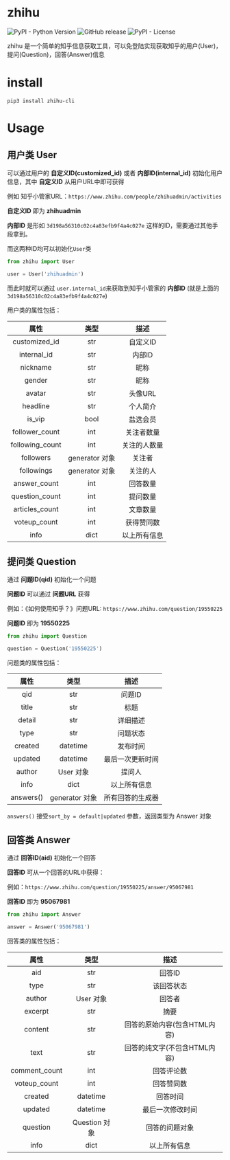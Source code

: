 # zhihu

![PyPI - Python Version](https://img.shields.io/pypi/pyversions/zhihu-cli?style=social)
![GitHub release](https://img.shields.io/github/release/deplives/zhihu-cli?style=social)
![PyPI - License](https://img.shields.io/pypi/l/zhihu-cli?style=social)

zhihu 是一个简单的知乎信息获取工具，可以免登陆实现获取知乎的用户(User)，提问(Question)，回答(Answer)信息
# install

`pip3 install zhihu-cli`

# Usage

## 用户类 User
可以通过用户的 **自定义ID(customized_id)** 或者 **内部ID(internal_id)** 初始化用户信息，其中 **自定义ID** 从用户URL中即可获得

例如 知乎小管家URL：`https://www.zhihu.com/people/zhihuadmin/activities` 

**自定义ID** 即为 **zhihuadmin** 

**内部ID** 是形如 `3d198a56310c02c4a83efb9f4a4c027e` 这样的ID，需要通过其他手段拿到。

而这两种ID均可以初始化`User`类
```python
from zhihu import User

user = User('zhihuadmin')
```
而此时就可以通过 `user.internal_id`来获取到知乎小管家的 **内部ID** (就是上面的`3d198a56310c02c4a83efb9f4a4c027e`)

用户类的属性包括：

| 属性 | 类型 | 描述 |
| :----:| :----: | :----: |
| customized_id | str | 自定义ID |
| internal_id | str | 内部ID |
| nickname | str | 昵称 |
| gender | str | 昵称 |
| avatar | str | 头像URL |
| headline | str | 个人简介 |
| is_vip | bool | 盐选会员 |
| follower_count | int | 关注者数量 |
| following_count | int | 关注的人数量 |
| followers | generator 对象 | 关注者 |
| followings | generator 对象 | 关注的人 |
| answer_count | int | 回答数量 |
| question_count | int | 提问数量 |
| articles_count | int | 文章数量 |
| voteup_count | int | 获得赞同数 |
| info | dict | 以上所有信息 |

## 提问类 Question
通过 **问题ID(qid)** 初始化一个问题

**问题ID** 可以通过 **问题URL** 获得

例如：《如何使用知乎？》问题URL: `https://www.zhihu.com/question/19550225`

**问题ID** 即为 **19550225**
```python
from zhihu import Question

question = Question('19550225')
```
问题类的属性包括：

| 属性 | 类型 | 描述 |
| :----:| :----: | :----: |
| qid | str | 问题ID |
| title | str | 标题 |
| detail | str | 详细描述 |
| type | str | 问题状态 |
| created | datetime | 发布时间 |
| updated | datetime | 最后一次更新时间 |
| author | User 对象 | 提问人 |
| info | dict | 以上所有信息 |
| answers()| generator 对象| 所有回答的生成器 |

`answers()` 接受`sort_by = default|updated` 参数，返回类型为 Answer 对象

## 回答类 Answer
通过 **回答ID(aid)** 初始化一个回答

**回答ID** 可从一个回答的URL中获得：

例如：`https://www.zhihu.com/question/19550225/answer/95067981` 

**回答ID** 即为 **95067981**
```python
from zhihu import Answer

answer = Answer('95067981')
```
回答类的属性包括：

| 属性 | 类型 | 描述 |
| :----:| :----: | :----: |
| aid | str | 回答ID |
| type | str | 该回答状态 |
| author | User 对象 | 回答者 |
| excerpt | str | 摘要 |
| content | str | 回答的原始内容(包含HTML内容) |
| text | str | 回答的纯文字(不包含HTML内容) |
| comment_count | int | 回答评论数 |
| voteup_count | int | 回答赞同数 |
| created | datetime | 回答时间 |
| updated | datetime | 最后一次修改时间 |
| question | Question 对象 | 回答的问题对象 |
| info | dict | 以上所有信息 | 
